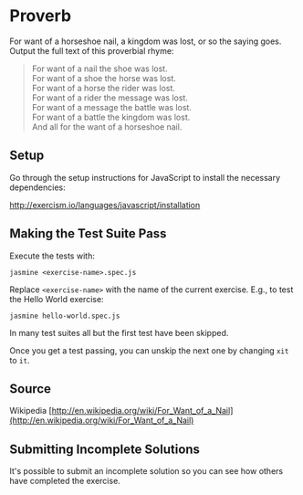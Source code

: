 # Proverb

For want of a horseshoe nail, a kingdom was lost, or so the saying goes. Output
the full text of this proverbial rhyme:

> For want of a nail the shoe was lost.  
> For want of a shoe the horse was lost.  
> For want of a horse the rider was lost.  
> For want of a rider the message was lost.  
> For want of a message the battle was lost.  
> For want of a battle the kingdom was lost.  
> And all for the want of a horseshoe nail.

## Setup

Go through the setup instructions for JavaScript to
install the necessary dependencies:

http://exercism.io/languages/javascript/installation

## Making the Test Suite Pass

Execute the tests with:

    jasmine <exercise-name>.spec.js

Replace `<exercise-name>` with the name of the current exercise. E.g., to
test the Hello World exercise:

    jasmine hello-world.spec.js

In many test suites all but the first test have been skipped.

Once you get a test passing, you can unskip the next one by
changing `xit` to `it`.

## Source

Wikipedia [http://en.wikipedia.org/wiki/For_Want_of_a_Nail](http://en.wikipedia.org/wiki/For_Want_of_a_Nail)

## Submitting Incomplete Solutions
It's possible to submit an incomplete solution so you can see how others have completed the exercise.
